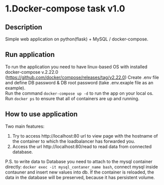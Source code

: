 # 1.Docker-compose task v1.0

## Description
Simple web application on python(flask) + MySQL / docker-compose.

## Run application
To run the application you need to have linux-based OS with installed docker-compose v.2.22.0 (https://github.com/docker/compose/releases/tag/v2.22.0)
Create .env file and define DB password & DB root password (take .env.exaple file as an example).  
Run the command `docker-compose up -d` to run the app on your local os.  
Run `docker ps` to ensure that all of containers are up and running.

## How to use application
Two main features:
1. Try to access http://localhost:80 url to view page with the hostname of the container to which the loadbalancer has forwarded you.
2. Access the url http://localhost:80/read to read data from connected database.  

P.S. to write data to Database you need to attach to the mysql container directly: `docker exec -it mysql_contaner_name bash`, connect mysql inside contauner and insert new values into db. If the container is reloaded, the data in the database will be preserved, because it has persistent volume. 